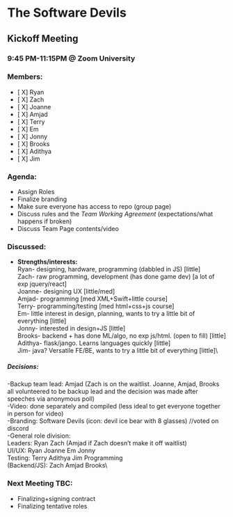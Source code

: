 # The Software Devils
## Kickoff Meeting
### 9:45 PM-11:15PM @ Zoom University

### Members:
- [ X] Ryan
- [ X] Zach
- [ X] Joanne
- [ X] Amjad
- [ X] Terry
- [ X] Em
- [ X] Jonny
- [ X] Brooks
- [ X] Adithya
- [ X] Jim

### Agenda:
- Assign Roles
- Finalize branding
- Make sure everyone has access to repo (group page)
- Discuss rules and the *Team Working Agreement* (expectations/what happens if broken)
- Discuss Team Page contents/video

### Discussed:
- **Strengths/interests:**\
Ryan- designing, hardware, programming (dabbled in JS) [little]\
Zach- raw programming, development (has done game dev) [a lot of exp jquery/react]\
Joanne- designing UX [little/med]\
Amjad- programming [med XML+Swift+little course]\
Terry- programming/testing [med html+css+js course]\
Em- little interest in design, planning, wants to try a little bit of everything [little]\
Jonny- interested in design+JS [little]\
Brooks- backend + has done ML/algo, no exp js/html. (open to fill) [little]\
Adithya- flask/jango. Learns languages quickly [little]\
Jim- java? Versatile FE/BE, wants to try a little bit of everything [little]\

##### Decisions: 
-Backup team lead: Amjad (Zach is on the waitlist. Joanne, Amjad, Brooks all volunteered to be backup lead and the decision was made after speeches via anonymous poll)\
-Video: done separately and compiled (less ideal to get everyone together in person for video)\
-Branding: Software Devils (icon: devil ice bear with 8 glasses) //voted on discord\
-General role division: \
Leaders: Ryan Zach (Amjad if Zach doesn’t make it off waitlist)\
UI/UX: Ryan Joanne Em Jonny \
Testing: Terry Adithya Jim Programming \
(Backend/JS): Zach Amjad Brooks\



### Next Meeting TBC:
- Finalizing+signing contract
- Finalizing tentative roles
